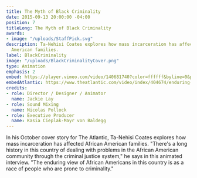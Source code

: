 ```yaml
---
title: The Myth of Black Criminality
date: 2015-09-13 20:00:00 -04:00
position: 7
titleLong: The Myth of Black Criminality
awards:
- image: "/uploads/StaffPick.svg"
description: Ta-Nehisi Coates explores how mass incarceration has affected African
  American families.
label: BlackCriminality
image: "/uploads/BlackCriminalityCover.png"
type: Animation
emphasis: 2
embed: https://player.vimeo.com/video/140681740?color=ffffff&byline=0&portrait=0
embedAtlantic: https://www.theatlantic.com/video/index/404674/enduring-myth-of-black-criminality/
credits:
- role: Director / Designer / Animator
  name: Jackie Lay
- role: Sound Mixing
  name: Nicolas Pollock
- role: Executive Producer
  name: Kasia Cieplak-Mayr von Baldegg
---
```


In his October cover story for The Atlantic, Ta-Nehisi Coates explores how mass incarceration has affected African American families. "There's a long history in this country of dealing with problems in the African American community through the criminal justice system," he says in this animated interview. "The enduring view of African Americans in this country is as a race of people who are prone to criminality."
